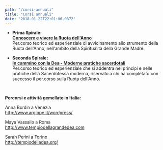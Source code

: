 ```yaml
---
path: "/corsi-annuali"
title: "Corsi annuali"
date: "2018-01-22T22:01:06.037Z"
---
```


+ **Prima Spirale:**  
<a href="/corso-ruota-dell-anno" target="_blank_">**Conoscere e vivere la Ruota dell'Anno**</a>    
Per.corso teorico ed esperienziale di avvicinamento allo strumento della Ruota dell'Anno, nell'ambito della Spiritualità della Grande Madre.

+ **Seconda Spirale:**  
<a href="/corso-seconda-spirale" target="_blank_">**In cammino con la Dea - Moderne pratiche sacerdotali**</a>  
Per.corso teorico ed esperienziale che si addentra nei principi e nelle pratiche della Sacerdotessa moderna, riservato a chi ha completato con successo il per.corso sulla Ruota dell'Anno.

<br/>

**Percorsi e attività gemellate in Italia:**
  
Anna Bordin a Venezia  
<a href="http://www.argiope.it/wordpress/" target="_blank_">http://www.argiope.it/wordpress/</a>

Maya Vassallo a Roma  
<a href="http://www.tempiodellagrandedea.com" target="_blank_">http://www.tempiodellagrandedea.com</a>

Sarah Perini a Torino  
<a href="http://tempiodelladea.org/" target="_blank_">http://tempiodelladea.org/</a>
